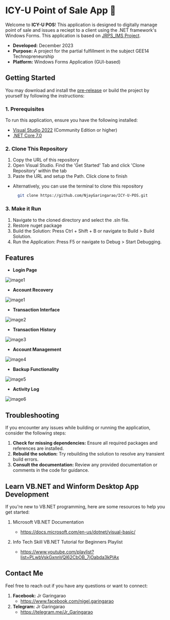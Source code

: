 # ICY-U Point of Sale App 🎉

Welcome to **ICY-U POS**! This application is designed to digitally manage point of sale and issues a reciept to a client using the .NET framework's Windows Forms. This application is based on [JRPS_IMS Project](https://github.com/NjayGaringarao/JRPS_IMS).

- **Developed:** December 2023
- **Purpose:** A project for the partial fulfillment in the subject GEE14 Technopreneurship
- **Platform:** Windows Forms Application (GUI-based)

## Getting Started

You may download and install the [pre-release](https://github.com/NjayGaringarao/ICY-U-POS/releases) or build the project by yourself by following the instructions:

### 1. Prerequisites

  To run this application, ensure you have the following installed:

  - [Visual Studio 2022](https://visualstudio.microsoft.com/downloads/) (Community Edition or higher)
  - [.NET Core 7.0](https://dotnet.microsoft.com/en-us/download/dotnet/7.0)

### 2. Clone This Repository

  1. Copy the URL of this repository
  2. Open Visual Studio. Find the 'Get Started' Tab and click 'Clone Repository' within the tab
  3. Paste the URL and setup the Path. Click clone to finish

  - Alternatively, you can use the terminal to clone this repository
    ```bash
      git clone https://github.com/NjayGaringarao/ICY-U-POS.git
    ```

### 3. Make it Run
  1. Navigate to the cloned directory and select the .sln file.
  2. Restore nuget package
  3. Build the Solution: Press Ctrl + Shift + B or navigate to Build > Build Solution.
  4. Run the Application: Press F5 or navigate to Debug > Start Debugging.

## Features

- **Login Page**
  
![image1](documentation/images/P1.PNG)

- **Account Recovery**
  
![image1](documentation/images/P1.1.PNG)

- **Transaction Interface**
  
![image2](documentation/images/P2.PNG)

- **Transaction History**
  
![image3](documentation/images/P3.PNG)

- **Account Management**
  
![image4](documentation/images/P4.PNG)

- **Backup Functionality**
  
![image5](documentation/images/P5.PNG)

- **Activity Log**
  
![image6](documentation/images/P6.PNG)


## Troubleshooting

If you encounter any issues while building or running the application, consider the following steps:

1. **Check for missing dependencies:** Ensure all required packages and references are installed.
2. **Rebuild the solution:** Try rebuilding the solution to resolve any transient build errors.
3. **Consult the documentation:** Review any provided documentation or comments in the code for guidance.

## Learn VB.NET and Winform Desktop App Development

If you're new to VB.NET programming, here are some resources to help you get started:

1. Microsoft VB.NET Documentation  
   - https://docs.microsoft.com/en-us/dotnet/visual-basic/

2. Info Tech Skill VB.NET Tutorial for Beginners Playlist  
   - https://www.youtube.com/playlist?list=PLwbVskGxnnVQl62CbOB_7jOabda3kPlAx

## Contact Me

Feel free to reach out if you have any questions or want to connect:

1. **Facebook:** Jr Garingarao
    - https://www.facebook.com/nigel.garingarao
3. **Telegram:** Jr Garingarao
    - https://telegram.me/Jr_Garingarao
  
